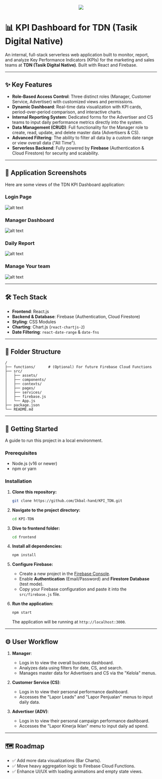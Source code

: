 <p align="center">
  <img src="https://github.com/Ikbal-hand/KPI_TDN/blob/main/frontend/src/images/logo.png" />
</p>

# 📊 KPI Dashboard for TDN (Tasik Digital Native)

An internal, full-stack serverless web application built to monitor, report, and analyze Key Performance Indicators (KPIs) for the marketing and sales teams at **TDN (Tasik Digital Native)**. Built with React and Firebase.

---

## ✨ Key Features

-    **Role-Based Access Control**: Three distinct roles (Manager, Customer Service, Advertiser) with customized views and permissions.
-    **Dynamic Dashboard**: Real-time data visualization with KPI cards, period-over-period comparison, and interactive charts.
-   **Internal Reporting System**: Dedicated forms for the Advertiser and CS teams to input daily performance metrics directly into the system.
-    **Data Management (CRUD)**: Full functionality for the Manager role to create, read, update, and delete master data (Advertisers & CS).
-    **Advanced Filtering**: The ability to filter all data by a custom date range or view overall data ("All Time").
-    **Serverless Backend**: Fully powered by **Firebase** (Authentication & Cloud Firestore) for security and scalability.

---

## 📸 Application Screenshots

Here are some views of the TDN KPI Dashboard application:

### Login Page
![alt text](https://github.com/Ikbal-hand/KPI_TDN/blob/main/frontend/src/images/Login.png)

### Manager Dashboard
![alt text](https://github.com/Ikbal-hand/KPI_TDN/blob/main/frontend/src/images/Manager.png)

### Daily Report
![alt text](https://github.com/Ikbal-hand/KPI_TDN/blob/main/frontend/src/images/Report.png)

### Manage Your team
![alt text](https://github.com/Ikbal-hand/KPI_TDN/blob/main/frontend/src/images/team.png)


---

## 🛠️ Tech Stack

-   **Frontend**: React.js
-   **Backend & Database**: Firebase (Authentication, Cloud Firestore)
-   **Styling**: CSS Modules
-   **Charting**: Chart.js (`react-chartjs-2`)
-   **Date Filtering**: `react-date-range` & `date-fns`

---

## 📂 Folder Structure

```
/
├── functions/      # (Optional) For future Firebase Cloud Functions
├── src/
│   ├── assets/
│   ├── components/
│   ├── contexts/
│   ├── pages/
│   ├── services/
│   ├── firebase.js
│   └── App.js
├── package.json
└── README.md
```

---

## 🚀 Getting Started

A guide to run this project in a local environment.

### Prerequisites

-   Node.js (v16 or newer)
-   npm or yarn

### Installation

1.  **Clone this repository:**
    ```bash
    git clone https://github.com/Ikbal-hand/KPI_TDN.git
    ```

2.  **Navigate to the project directory:**
    ```bash
    cd KPI-TDN
    ```
4.  **Dive to frontend folder:**
    ```bash
    cd frontend
    ```

3.  **Install all dependencies:**
    ```bash
    npm install
    ```

4.  **Configure Firebase:**
    -   Create a new project in the [Firebase Console](https://console.firebase.google.com/).
    -   Enable **Authentication** (Email/Password) and **Firestore Database** (test mode).
    -   Copy your Firebase configuration and paste it into the `src/firebase.js` file.

5.  **Run the application:**
    ```bash
    npm start
    ```
    The application will be running at `http://localhost:3000`.

---

## ⚙️ User Workflow

1.  **Manager**:
    -   Logs in to view the overall business dashboard.
    -   Analyzes data using filters for date, CS, and search.
    -   Manages master data for Advertisers and CS via the "Kelola" menus.

2.  **Customer Service (CS)**:
    -   Logs in to view their personal performance dashboard.
    -   Accesses the "Lapor Leads" and "Lapor Penjualan" menus to input daily data.

3.  **Advertiser (ADV)**:
    -   Logs in to view their personal campaign performance dashboard.
    -   Accesses the "Lapor Kinerja Iklan" menu to input daily ad spend.

---

##  🗺️ Roadmap

-   ✅ Add more data visualizations (Bar Charts).
-   ✅ Move heavy aggregation logic to Firebase Cloud Functions.
-   ✅ Enhance UI/UX with loading animations and empty state views.
